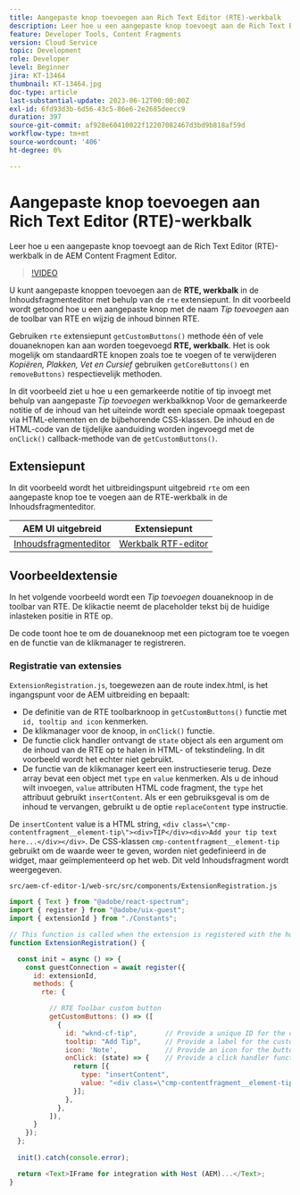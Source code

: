 ```yaml
---
title: Aangepaste knop toevoegen aan Rich Text Editor (RTE)-werkbalk
description: Leer hoe u een aangepaste knop toevoegt aan de Rich Text Editor (RTE)-werkbalk in de AEM Content Fragment Editor
feature: Developer Tools, Content Fragments
version: Cloud Service
topic: Development
role: Developer
level: Beginner
jira: KT-13464
thumbnail: KT-13464.jpg
doc-type: article
last-substantial-update: 2023-06-12T00:00:00Z
exl-id: 6fd93d3b-6d56-43c5-86e6-2e2685deecc9
duration: 397
source-git-commit: af928e60410022f12207082467d3bd9b818af59d
workflow-type: tm+mt
source-wordcount: '406'
ht-degree: 0%

---
```


# Aangepaste knop toevoegen aan Rich Text Editor (RTE)-werkbalk

Leer hoe u een aangepaste knop toevoegt aan de Rich Text Editor (RTE)-werkbalk in de AEM Content Fragment Editor.

>[!VIDEO](https://video.tv.adobe.com/v/3420768?quality=12&learn=on)

U kunt aangepaste knoppen toevoegen aan de **RTE, werkbalk** in de Inhoudsfragmenteditor met behulp van de `rte` extensiepunt. In dit voorbeeld wordt getoond hoe u een aangepaste knop met de naam _Tip toevoegen_ aan de toolbar van RTE en wijzig de inhoud binnen RTE.

Gebruiken `rte` extensiepunt `getCustomButtons()` methode één of vele douaneknopen kan aan worden toegevoegd **RTE, werkbalk**. Het is ook mogelijk om standaardRTE knopen zoals toe te voegen of te verwijderen _Kopiëren, Plakken, Vet en Cursief_ gebruiken `getCoreButtons()` en `removeButtons)` respectievelijk methoden.

In dit voorbeeld ziet u hoe u een gemarkeerde notitie of tip invoegt met behulp van aangepaste _Tip toevoegen_ werkbalkknop Voor de gemarkeerde notitie of de inhoud van het uiteinde wordt een speciale opmaak toegepast via HTML-elementen en de bijbehorende CSS-klassen. De inhoud en de HTML-code van de tijdelijke aanduiding worden ingevoegd met de `onClick()` callback-methode van de `getCustomButtons()`.

## Extensiepunt

In dit voorbeeld wordt het uitbreidingspunt uitgebreid `rte` om een aangepaste knop toe te voegen aan de RTE-werkbalk in de Inhoudsfragmenteditor.

| AEM UI uitgebreid | Extensiepunt |
| ------------------------ | --------------------- | 
| [Inhoudsfragmenteditor](https://developer.adobe.com/uix/docs/services/aem-cf-editor/) | [Werkbalk RTF-editor](https://developer.adobe.com/uix/docs/services/aem-cf-editor/api/rte-toolbar/) |

## Voorbeeldextensie

In het volgende voorbeeld wordt een _Tip toevoegen_ douaneknoop in de toolbar van RTE. De klikactie neemt de placeholder tekst bij de huidige inlasteken positie in RTE op.

De code toont hoe te om de douaneknoop met een pictogram toe te voegen en de functie van de klikmanager te registreren.

### Registratie van extensies

`ExtensionRegistration.js`, toegewezen aan de route index.html, is het ingangspunt voor de AEM uitbreiding en bepaalt:

+ De definitie van de RTE toolbarknoop in `getCustomButtons()` functie met `id, tooltip and icon` kenmerken.
+ De klikmanager voor de knoop, in `onClick()` functie.
+ De functie click handler ontvangt de `state` object als een argument om de inhoud van de RTE op te halen in HTML- of tekstindeling. In dit voorbeeld wordt het echter niet gebruikt.
+ De functie van de klikmanager keert een instructieserie terug. Deze array bevat een object met `type` en `value` kenmerken. Als u de inhoud wilt invoegen, `value` attributen HTML code fragment, the `type` het attribuut gebruikt `insertContent`. Als er een gebruiksgeval is om de inhoud te vervangen, gebruikt u de optie `replaceContent` type instructie.

De `insertContent` value is a HTML string, `<div class=\"cmp-contentfragment__element-tip\"><div>TIP</div><div>Add your tip text here...</div></div>`. De CSS-klassen `cmp-contentfragment__element-tip` gebruikt om de waarde weer te geven, worden niet gedefinieerd in de widget, maar geïmplementeerd op het web. Dit veld Inhoudsfragment wordt weergegeven.


`src/aem-cf-editor-1/web-src/src/components/ExtensionRegistration.js`

```javascript
import { Text } from "@adobe/react-spectrum";
import { register } from "@adobe/uix-guest";
import { extensionId } from "./Constants";

// This function is called when the extension is registered with the host and runs in an iframe in the Content Fragment Editor browser window.
function ExtensionRegistration() {

  const init = async () => {
    const guestConnection = await register({
      id: extensionId,
      methods: {
        rte: {

          // RTE Toolbar custom button
          getCustomButtons: () => ([
            {
              id: "wknd-cf-tip",       // Provide a unique ID for the custom button
              tooltip: "Add Tip",      // Provide a label for the custom button
              icon: 'Note',            // Provide an icon for the button (see https://spectrum.adobe.com/page/icons/ for a list of available icons)
              onClick: (state) => {    // Provide a click handler function that returns the instructions array with type and value. This example inserts the HTML snippet for TIP content.
                return [{
                  type: "insertContent",
                  value: "<div class=\"cmp-contentfragment__element-tip\"><div>TIP</div><div>Add your tip text here...</div></div>"
                }];
              },
            },
          ]),
      }
    });
  };
  
  init().catch(console.error);

  return <Text>IFrame for integration with Host (AEM)...</Text>;
}
```
